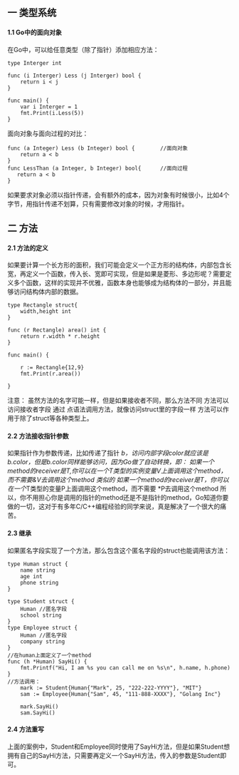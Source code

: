 ## 一 类型系统
#### 1.1 Go中的面向对象
在Go中，可以给任意类型（除了指针）添加相应方法：
```
type Interger int

func (i Interger) Less (j Interger) bool {
	return i < j
}

func main() {
	var i Interger = 1
	fmt.Print(i.Less(5))
}
```

面向对象与面向过程的对比：
```
func (a Integer) Less (b Integer) bool {        //面向对象 
    return a < b
}
func LessThan (a Integer, b Integer) bool{      //面向过程
   return a < b
}
```
如果要求对象必须以指针传递，会有额外的成本，因为对象有时候很小，比如4个字节，用指针传递不划算，只有需要修改对象的时候，才用指针。
## 二 方法
#### 2.1 方法的定义
如果要计算一个长方形的面积，我们可能会定义一个正方形的结构体，内部包含长宽，再定义一个函数，传入长、宽即可实现，但是如果是菱形、多边形呢？需要定义多个函数，这样的实现并不优雅，函数本身也能够成为结构体的一部分，并且能够访问结构体内部的数据。
```
type Rectangle struct{
	width,height int
}

func (r Rectangle) area() int {
	return r.width * r.height
}

func main() {

	r := Rectangle{12,9}
	fmt.Print(r.area())

}
```
注意：
虽然方法的名字可能一样，但是如果接收者不同，那么方法不同
方法可以访问接收者字段
通过 点语法调用方法，就像访问struct里的字段一样
方法可以作用于除了struct等各种类型上。
#### 2.2 方法接收指针参数
如果指针作为参数传递，比如传递了指针 *b，访问内部字段color就应该是 *b.color，但是b.color同样能够访问，因为Go做了自动转换，即：
如果一个method的receiver是*T,你可以在一个T类型的实例变量V上面调用这个method，而不需要&V去调用这个method
类似的
如果一个method的receiver是T，你可以在一个*T类型的变量P上面调用这个method，而不需要 *P去调用这个method
所以，你不用担心你是调用的指针的method还是不是指针的method，Go知道你要做的一切，这对于有多年C/C++编程经验的同学来说，真是解决了一个很大的痛苦。
#### 2.3 继承
如果匿名字段实现了一个方法，那么包含这个匿名字段的struct也能调用该方法：
```
type Human struct {
    name string
    age int
    phone string
}

type Student struct {
    Human //匿名字段
    school string
}
type Employee struct {
    Human //匿名字段
    company string
}
//在human上面定义了一个method
func (h *Human) SayHi() {
    fmt.Printf("Hi, I am %s you can call me on %s\n", h.name, h.phone)
}
//方法调用：
    mark := Student{Human{"Mark", 25, "222-222-YYYY"}, "MIT"}
    sam := Employee{Human{"Sam", 45, "111-888-XXXX"}, "Golang Inc"}

    mark.SayHi()
    sam.SayHi()
```
#### 2.4 方法重写
上面的案例中，Student和Employee同时使用了SayHi方法，但是如果Student想拥有自己的SayHi方法，只需要再定义一个SayHi方法，传入的参数是Student即可。
